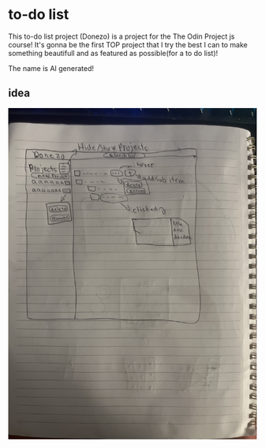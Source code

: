 # to-do list

This to-do list project (Donezo) is a project for the The Odin Project js course!
It's gonna be the first TOP project that I try the best I can to make something beautifull and as featured as possible(for a to do list)!

The name is AI generated!

## idea

![idea](./img/idea.JPG)
